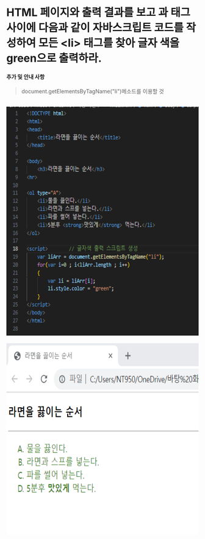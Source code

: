# HTML 페이지와 출력 결과를 보고 </ol>과 </body>태그 사이에 다음과 같이 자바스크립트 코드를 작성하여 모든 &lt;li&gt; 태그를 찾아 글자 색을 green으로 출력하라.

 #### 추가 및 안내 사항

>  document.getElementsByTagName("li")메소드를 이용할 것


<br><img src="1.png" width="1000" height="600" title="px(픽셀) 크기 설정" alt="1번 이미지"></img><br/>
<br><img src="2.png" width="1000" height="500" title="px(픽셀) 크기 설정" alt="1번 이미지"></img><br/>

